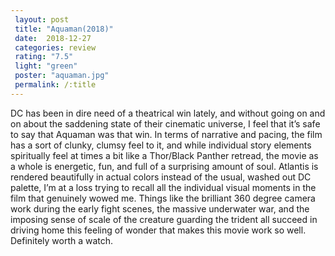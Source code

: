 ```yaml
---
 layout: post
 title: "Aquaman(2018)"
 date:  2018-12-27
 categories: review
 rating: "7.5"
 light: "green"
 poster: "aquaman.jpg"
 permalink: /:title
---
```



DC has been in dire need of a theatrical win lately, and without going on and on about the saddening state of their cinematic universe, I feel that it’s safe to say that Aquaman was that win. In terms of narrative and pacing, the film has a sort of clunky, clumsy feel to it, and while individual story elements spiritually feel at times a bit like a Thor/Black Panther retread, the movie as a whole is energetic, fun, and full of a surprising amount of soul. Atlantis is rendered beautifully in actual colors instead of the usual, washed out DC palette, I’m at a loss trying to recall all the individual visual moments in the film that genuinely wowed me. Things like the brilliant 360 degree camera work during the early fight scenes, the massive underwater war, and the imposing sense of scale of the creature guarding the trident all succeed in driving home this feeling of wonder that makes this movie work so well. Definitely worth a watch.
